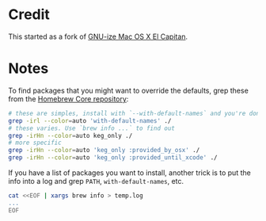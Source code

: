 # Credit

This started as a fork of [GNU-ize Mac OS X El Capitan](https://gist.github.com/TorgeH/4b9b0c0eee1b0b1a7ac81761faa3c772).

# Notes

To find packages that you might want to override the defaults, grep these from the [Homebrew Core repository](https://github.com/Homebrew/homebrew-core):

```bash
# these are simples, install with `--with-default-names` and you're done.
grep -irl --color=auto 'with-default-names' ./
# these varies. Use `brew info ...` to find out
grep -irHn --color=auto keg_only ./
# more specific
grep -irHn --color=auto 'keg_only :provided_by_osx' ./
grep -irHn --color=auto 'keg_only :provided_until_xcode' ./
```

If you have a list of packages you want to install, another trick is to put the info into a log and grep `PATH`, `with-default-names`, etc.


```bash
cat <<EOF | xargs brew info > temp.log
...
EOF
```
